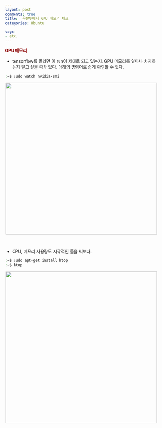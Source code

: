 ```yaml
---
layout: post
comments: true
title:  우분투에서 GPU 메모리 체크
categories: Ubuntu

tags:
- etc.
---
```


**<span style='color:DarkRed'>GPU 메모리</span>**

- tensorflow를 돌리면 이 run이 제대로 되고 있는지, GPU 메모리를 얼마나 차지하는지 알고 싶을 때가 있다. 아래의 명령어로 쉽게 확인할 수 있다.

```bash
:~$ sudo watch nvidia-smi
```

<p align="center"><img width="500" height="auto" src='https://imgur.com/wkkhEmV.png'></p>

<br>

- CPU, 메모리 사용량도 시각적인 툴을 써보자.


```bash
:~$ sudo apt-get install htop
:~$ htop
```
<p align="center"><img width="500" height="auto" src='https://imgur.com/o1Oj5zo.png'></p>

